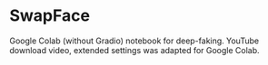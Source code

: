 # SwapFace
Google Colab (without Gradio) notebook for deep-faking. YouTube download video, extended settings was adapted for Google Colab.

